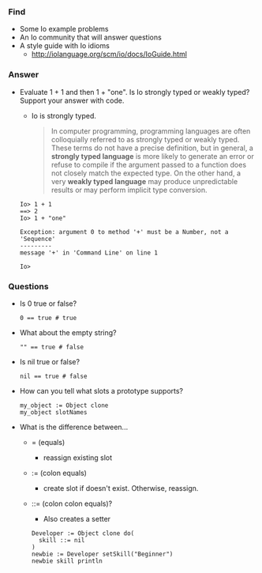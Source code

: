 ### Find
- Some Io example problems
- An Io community that will answer questions
- A style guide with Io idioms
  - http://iolanguage.org/scm/io/docs/IoGuide.html

### Answer

- Evaluate 1 + 1 and then 1 + "one". Is Io strongly typed or weakly typed? Support your answer with code.
  - Io is strongly typed.

    > In computer programming, programming languages are often colloquially referred to as strongly typed or weakly typed. These terms do not have a precise definition, but in general, a **strongly typed language** is more likely to generate an error or refuse to compile if the argument passed to a function does not closely match the expected type. On the other hand, a very **weakly typed language** may produce unpredictable results or may perform implicit type conversion.

  ```
  Io> 1 + 1
  ==> 2
  Io> 1 + "one"

  Exception: argument 0 to method '+' must be a Number, not a 'Sequence'
  ---------
  message '+' in 'Command Line' on line 1

  Io>
  ```

### Questions

- Is 0 true or false?

  `0 == true # true`

- What about the empty string?

  `"" == true # false `

- Is nil true or false?

  `nil == true # false`

- How can you tell what slots a prototype supports?

  ```
  my_object := Object clone
  my_object slotNames
  ```

- What is the difference between...
  - = (equals)
    - reassign existing slot
  - := (colon equals)
    - create slot if doesn't exist. Otherwise, reassign.
  - ::= (colon colon equals)?
    - Also creates a setter

    ```
    Developer := Object clone do(
      skill ::= nil
    )
    newbie := Developer setSkill("Beginner")
    newbie skill println
    ```
